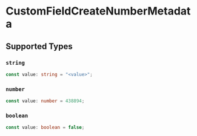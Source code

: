 # CustomFieldCreateNumberMetadata


## Supported Types

### `string`

```typescript
const value: string = "<value>";
```

### `number`

```typescript
const value: number = 438894;
```

### `boolean`

```typescript
const value: boolean = false;
```

